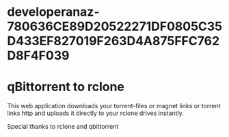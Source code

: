 # developeranaz-780636CE89D20522271DF0805C35D433EF827019F263D4A875FFC762D8F4F039

# qBittorrent to rclone 

This web application downloads your torrent-files or magnet links or torrent links http and uploads it directly to your rclone drives instantly.

Special thanks to rclone and qbittorrent
